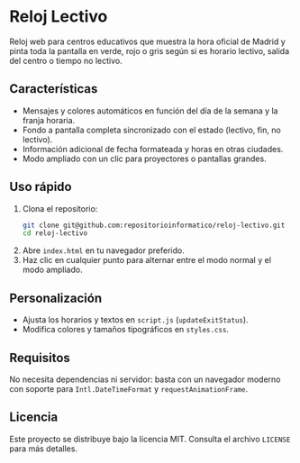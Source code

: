# Reloj Lectivo

Reloj web para centros educativos que muestra la hora oficial de Madrid y pinta toda la pantalla en verde, rojo o gris según si es horario lectivo, salida del centro o tiempo no lectivo.

## Características
- Mensajes y colores automáticos en función del día de la semana y la franja horaria.
- Fondo a pantalla completa sincronizado con el estado (lectivo, fin, no lectivo).
- Información adicional de fecha formateada y horas en otras ciudades.
- Modo ampliado con un clic para proyectores o pantallas grandes.

## Uso rápido
1. Clona el repositorio:
   ```bash
   git clone git@github.com:repositorioinformatico/reloj-lectivo.git
   cd reloj-lectivo
   ```
2. Abre `index.html` en tu navegador preferido.
3. Haz clic en cualquier punto para alternar entre el modo normal y el modo ampliado.

## Personalización
- Ajusta los horarios y textos en `script.js` (`updateExitStatus`).
- Modifica colores y tamaños tipográficos en `styles.css`.

## Requisitos
No necesita dependencias ni servidor: basta con un navegador moderno con soporte para `Intl.DateTimeFormat` y `requestAnimationFrame`.

## Licencia
Este proyecto se distribuye bajo la licencia MIT. Consulta el archivo `LICENSE` para más detalles.
